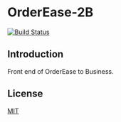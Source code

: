 # OrderEase-2B

[![Build Status](https://travis-ci.org/OrderEase/OrderEase-2B.svg?branch=master)](https://travis-ci.org/OrderEase/OrderEase-2B)

## Introduction

Front end of OrderEase to Business.

## License

[MIT](http://opensource.org/licenses/MIT)